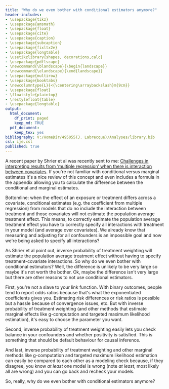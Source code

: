 ```yaml
---
title: "Why do we even bother with conditional estimators anymore?"
header-includes:
- \usepackage{tikz}
- \usepackage{amsmath}
- \usepackage{float}
- \usepackage{cite}
- \usepackage{caption}
- \usepackage{subcaption}
- \usepackage{fixltx2e}
- \usepackage{longtable}
- \usetikzlibrary{shapes, decorations,calc}
- \usepackage{pdflscape}
- \newcommand{\blandscape}{\begin{landscape}}
- \newcommand{\elandscape}{\end{landscape}}
- \usepackage{multirow}
- \usepackage{booktabs}
- \newcolumntype{L}{<{\centering\arraybackslash}m{9cm}}
- \usepackage{float}
- \floatstyle{plaintop}
- \restylefloat{table}
- \usepackage{longtable}
output:
  html_document:
    df_print: paged
    keep_md: TRUE
  pdf_document:
    keep_tex: yes
bibliography: V:/HomeDir/495055(J. Labrecque)/Analyses/library.bib
csl: ije.csl
published: true
---
```


A recent paper by Shrier et al was recently sent to me: [Challenges in interpreting results from ‘multiple regression’ when there is interaction between covariates](https://ebm.bmj.com/content/early/2019/08/22/bmjebm-2019-111225.abstract). If you're not familiar with conditional versus marginal estimates it's a nice review of this concept and even includes a formula in the appendix allowing you to calculate the difference between the conditional and marginal estimates.

Bottomline: when the effect of an exposure or treatment differs across a covariate, conditional estimates (e.g. the coefficient from multiple regression) from models that do no include the interaction between treatment and those covariates will not estimate the population average treatment effect. This means, to correctly estimate the population average treatment effect you have to correctly specify all interactions with treatment in your model (and average over covariates). We already know that measuring and adjusting for all confounders is an impossible goal and now we're being asked to specify all interactions?

As Shrier et al point out, inverse probability of treatment weighting will estimate the population average treatment effect without having to specify treatment-covariate interactions. So why do we even bother with conditional estimators? Well, the difference is unlikely to be very large so maybe it's not worth the bother. Ok, maybe the difference isn't very large but there are other reasons to not use conditional estimators.

First, you're not a slave to your link function. With binary outcomes, people tend to report odds ratios because that's what the exponentiated coefficients gives you. Estimating risk differences or risk ratios is possible but a hassle because of convergence issues, etc. But with inverse probability of treatment weighting (and other methods that estimate marginal effects like g-computation and targeted maximum likelihood estimation), it's easy to choose the parameter you want.

Second, inverse probability of treatment weighting easily lets you check balance in your confounders and whether positivity is satisfied. This is something that should be default behaviour for causal inference.

And last, inverse probability of treatment weighting and other marginal methods like g-computation and targeted maximum likelihood estimation can easily be compared to each other as a modeling check because, if they disagree, you know _at least_ one model is wrong (note _at least_, most likely all are wrong) and you can go back and recheck your models.

So, really, why do we even bother with conditional estimators anymore? 



